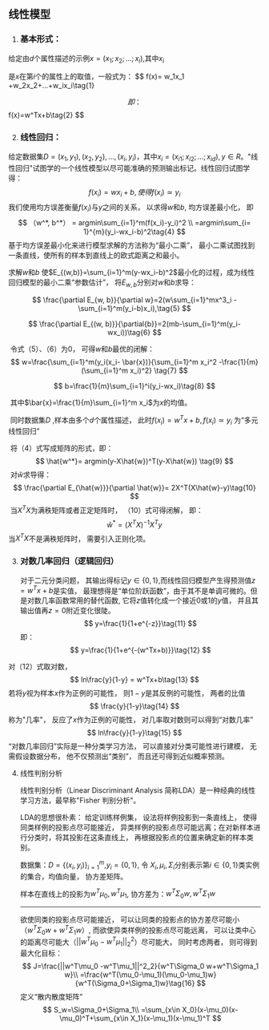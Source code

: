 ## 线性模型

1. ### 基本形式：

给定由$d$个属性描述的示例$x=(x_1; x_2;...;x_i)$,其中$x_i$

 是$x$在第$i$个的属性上的取值，一般式为：
$$
f(x)= w_1x_1 +w_2x_2+...+w_ix_i\tag{1}
$$
即：
$$
f(x)=w^Tx+b\tag{2}
$$

2. ### 线性回归：

给定数据集$D={(x_1, y_1), (x_2,y_2 ), …,(x_i, y_i)}$，其中$x_i=(x_{i1}; x_{i2};…;x_{id}), y\in R$。"线性回归"试图学的一个线性模型以尽可能准确的预测输出标记。线性回归试图学得：
$$
f(x_i) = wx_i +b,使得f(x_i)\simeq y_i\tag{3}
$$
我们使用均方误差衡量$f(x_i)$与$y$之间的关系， 以求得$w$和$b$, 均方误差最小化， 即
$$
（w^*, b^*） = argmin\sum_{i=1}^m(f(x_i)-y_i)^2 \\
=argmin\sum_{i= 1}^{m}(y_i-wx_i-b)^2\tag{4}
$$
基于均方误差最小化来进行模型求解的方法称为“最小二乘”， 最小二乘试图找到一条直线，使所有的样本到直线上的欧式距离之和最小。

求解$w$和$b$ 使$E_{(w,b)}=\sum_{i=1}^m(y-wx_i-b)^2$最小化的过程，成为线性回归模型的最小二乘“参数估计”， 将$E_{w,b}$分别对$w$和$b$求导：


$$
\frac{\partial E_{w, b}}{\partial w}=2(w\sum_{i=1}^mx^3_i -\sum_{i=1}^m(y_i-b)x_i),\tag{5}
$$

$$
\frac{\partial E_{(w, b)}}{\partial{b}}=2(mb-\sum_{i=1}^m(y_i-wx_i))\tag{6}
$$

​		令式（5）、（6）为0， 可得$w$和$b$最优的闭解：
$$
w=\frac{\sum_{i=1}^m(y_i(x_i- \bar{x})}{\sum_{i=1}^m x_i^2 -\frac{1}{m}(\sum_{i=1}^m x_i)^2} \tag{7}
$$

$$
b=\frac{1}{m}\sum_{i=1}^i(y_i-wx_i)\tag{8}
$$

​		其中$\bar{x}=\frac{1}{m}\sum_{i=1}^m x_i$为$x$的均值。 

​		同时数据集$D$ ,样本由多个$d$个属性描述， 此时$f(x_i)= w^Tx+b, f(x_i)\simeq y_i$		为“多元线性回归”

​		将（4）式写成矩阵的形式，即：
$$
\hat{w^*}= argmin(y-X\hat{w})^T(y-X\hat{w}) \tag{9}
$$
​		对$\hat{w}$求导得：
$$
\frac{\partial E_{\hat{w}}}{\partial \hat{w}}= 2X^T(X\hat{w}-y)\tag{10}
$$
​		当$X^TX$为满秩矩阵或者正定矩阵时， （10）式可得闭解， 即：
$$
\hat{w}^*= (X^TX)^{-1}X^Ty
$$
​		当$X^TX$不是满秩矩阵时， 需要引入正则化项。

3. ### 对数几率回归（逻辑回归）

   对于二元分类问题， 其输出得标记$y\in   \{0, 1\}$,而线性回归模型产生得预测值$z=w^Tx +b$是实值， 最理想得是“单位阶跃函数”，由于其不是单调可微的。但是对数几率函数常用的替代函数, 它将$z$值转化成一个接近0或1的$y$值， 并且其输出值再$z=0$附近变化很陡。
   $$
   y=\frac{1}{1+e^{-z}}\tag{11}
   $$
   即：
   $$
   y=\frac{1}{1+e^{-(w^Tx+b)}}\tag{12}
   $$
   

对（12）式取对数，
$$
ln\frac{y}{1-y} = w^Tx+b\tag{13}
$$
若将$y$视为样本$x$作为正例的可能性， 则$1-y$是其反例的可能性， 两者的比值
$$
\frac{y}{1-y}\tag{14}
$$
称为"几率"， 反应了$x$作为正例的可能性， 对几率取对数则可以得到“对数几率”
$$
ln\frac{y}{1-y}\tag{15}
$$
“对数几率回归”实际是一种分类学习方法， 可以直接对分类可能性进行建模， 无需假设数据分布， 他不仅预测出“类别”， 而且还可得到近似概率预测。

4. 线性判别分析

   线性判别分析（Linear Discriminant Analysis 简称LDA）是一种经典的线性学习方法，最早称"Fisher 判别分析"。

   LDA的思想很朴素： 给定训练样例集， 设法将样例投影到一条直线上， 使得同类样例的投影点尽可能接近， 异类样例的投影点尽可能远离；在对新样本进行分类时，将其投影在这条直线上， 再根据投影点的位置来确定新的样本类别。

   数据集：$D=\{(x_i, y_i)\}^m_{i=1}$,$y_i=\{0, 1\}$, 令 $X_i, \mu_i, \Sigma_i$分别表示第$i\in \{0, 1\}$类实例的集合，均值向量， 协方差矩阵。

   样本在直线上的投影为$w^T\mu_0,w^T\mu_1$, 协方差为：$w^T\Sigma_0w, w^T\Sigma_1w$

   ------

   欲使同类的投影点尽可能接近， 可以让同类的投影点的协方差尽可能小（$w^T\Sigma_0 w+w^T\Sigma_1 w$）, 而欲使异类样例的投影点尽可能远离， 可以让类中心的距离尽可能大（$||w^T\mu_0 -w^T\mu_1||^2_2$）尽可能大， 同时考虑两者， 则可得到最大化目标：
   $$
   J=\frac{||w^T\mu_0 -w^T\mu_1||^2_2}{w^T\Sigma_0 w+w^T\Sigma_1 w}\\
   =\frac{w^T(\mu_0-\mu_1)(\mu_0-\mu_1)w}{w^T(\Sigma_0+\Sigma_1)w}\tag{16}
   $$
   定义“散内散度矩阵”
   $$
   S_w=\Sigma_0+\Sigma_1\\
   =\sum_{x\in X_0}(x-\mu_0)(x-\mu_0)^T+\sum_{x\in X_1}(x-\mu_1)(x-\mu_1)^T 
   $$
   

